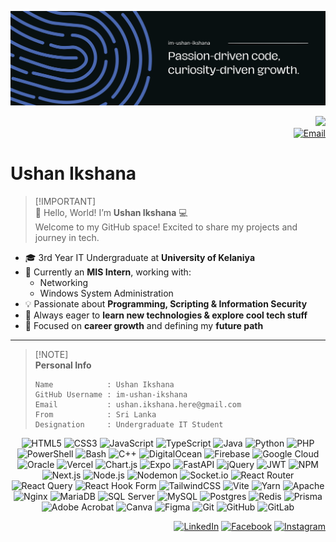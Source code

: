 <p align="center">
  <img src="./src/im-ushan-ikshana.png" alt="Banner" width="800px" />
</p>
<div align="right">
  <img src="https://visitor-badge.laobi.icu/badge?page_id=im-ushan-ikshana.im-ushan-ikshana" />
  <br>
  <a href="mailto:ushan.ikshana.here@gmail.com">
    <img src="https://img.shields.io/badge/Email-ushan.ikshana.here@gmail.com-D14836?style=for-the-badge&logo=gmail&logoColor=white" alt="Email">
  </a>
</div>

# Ushan Ikshana

> [!IMPORTANT]\
> 👋 Hello, World! I’m **Ushan Ikshana** 💻  
> Welcome to my GitHub space! Excited to share my projects and journey in tech.

- 🎓 3rd Year IT Undergraduate at **University of Kelaniya**  
- 💼 Currently an **MIS Intern**, working with:  
  - Networking  
  - Windows System Administration  
- 💡 Passionate about **Programming, Scripting & Information Security**  
- 🚀 Always eager to **learn new technologies & explore cool tech stuff**  
- 🎯 Focused on **career growth** and defining my **future path**

---

> [!NOTE]\
> **Personal Info**
>
> ```text
> Name            : Ushan Ikshana
> GitHub Username : im-ushan-ikshana
> Email           : ushan.ikshana.here@gmail.com
> From            : Sri Lanka
> Designation     : Undergraduate IT Student
> ```



<div align="center">

<!-- Frontend -->
<img src="https://img.shields.io/badge/%20-181818?style=flat-square&logo=html5&logoColor=E34F26" alt="HTML5" height="25"/>
<img src="https://img.shields.io/badge/%20-181818?style=flat-square&logo=css3&logoColor=1572B6" alt="CSS3" height="25"/>
<img src="https://img.shields.io/badge/%20-181818?style=flat-square&logo=javascript&logoColor=F7DF1E" alt="JavaScript" height="25"/>
<img src="https://img.shields.io/badge/%20-181818?style=flat-square&logo=typescript&logoColor=007ACC" alt="TypeScript" height="25"/>
<img src="https://img.shields.io/badge/%20-181818?style=flat-square&logo=openjdk&logoColor=ED8B00" alt="Java" height="25"/>
<img src="https://img.shields.io/badge/%20-181818?style=flat-square&logo=python&logoColor=3670A0" alt="Python" height="25"/>
<img src="https://img.shields.io/badge/%20-181818?style=flat-square&logo=php&logoColor=777BB4" alt="PHP" height="25"/>
<img src="https://img.shields.io/badge/%20-181818?style=flat-square&logo=powershell&logoColor=5391FE" alt="PowerShell" height="25"/>
<img src="https://img.shields.io/badge/%20-181818?style=flat-square&logo=gnu-bash&logoColor=white" alt="Bash" height="25"/>
<img src="https://img.shields.io/badge/%20-181818?style=flat-square&logo=c%2B%2B&logoColor=white" alt="C++" height="25"/>

<!-- Cloud & Hosting -->
<img src="https://img.shields.io/badge/%20-181818?style=flat-square&logo=digitalocean&logoColor=0167FF" alt="DigitalOcean" height="25"/>
<img src="https://img.shields.io/badge/%20-181818?style=flat-square&logo=firebase&logoColor=039BE5" alt="Firebase" height="25"/>
<img src="https://img.shields.io/badge/%20-181818?style=flat-square&logo=google-cloud&logoColor=4285F4" alt="Google Cloud" height="25"/>
<img src="https://img.shields.io/badge/%20-181818?style=flat-square&logo=oracle&logoColor=F80000" alt="Oracle" height="25"/>
<img src="https://img.shields.io/badge/%20-181818?style=flat-square&logo=vercel&logoColor=white" alt="Vercel" height="25"/>

<!-- Libraries & Frameworks -->
<img src="https://img.shields.io/badge/%20-181818?style=flat-square&logo=chart.js&logoColor=F5788D" alt="Chart.js" height="25"/>
<img src="https://img.shields.io/badge/%20-181818?style=flat-square&logo=expo&logoColor=D04A37" alt="Expo" height="25"/>
<img src="https://img.shields.io/badge/%20-181818?style=flat-square&logo=fastapi&logoColor=005571" alt="FastAPI" height="25"/>
<img src="https://img.shields.io/badge/%20-181818?style=flat-square&logo=jquery&logoColor=0769AD" alt="jQuery" height="25"/>
<img src="https://img.shields.io/badge/%20-181818?style=flat-square&logo=jsonwebtokens&logoColor=white" alt="JWT" height="25"/>
<img src="https://img.shields.io/badge/%20-181818?style=flat-square&logo=npm&logoColor=CB3837" alt="NPM" height="25"/>
<img src="https://img.shields.io/badge/%20-181818?style=flat-square&logo=next.js&logoColor=white" alt="Next.js" height="25"/>
<img src="https://img.shields.io/badge/%20-181818?style=flat-square&logo=node.js&logoColor=6DA55F" alt="Node.js" height="25"/>
<img src="https://img.shields.io/badge/%20-181818?style=flat-square&logo=nodemon&logoColor=BBDEAD" alt="Nodemon" height="25"/>
<img src="https://img.shields.io/badge/%20-181818?style=flat-square&logo=socket.io&logoColor=white" alt="Socket.io" height="25"/>
<img src="https://img.shields.io/badge/%20-181818?style=flat-square&logo=react-router&logoColor=CA4245" alt="React Router" height="25"/>
<img src="https://img.shields.io/badge/%20-181818?style=flat-square&logo=react-query&logoColor=FF4154" alt="React Query" height="25"/>
<img src="https://img.shields.io/badge/%20-181818?style=flat-square&logo=reacthookform&logoColor=EC5990" alt="React Hook Form" height="25"/>
<img src="https://img.shields.io/badge/%20-181818?style=flat-square&logo=tailwind-css&logoColor=38B2AC" alt="TailwindCSS" height="25"/>
<img src="https://img.shields.io/badge/%20-181818?style=flat-square&logo=vite&logoColor=646CFF" alt="Vite" height="25"/>
<img src="https://img.shields.io/badge/%20-181818?style=flat-square&logo=yarn&logoColor=2C8EBB" alt="Yarn" height="25"/>

<!-- Servers & Databases -->
<img src="https://img.shields.io/badge/%20-181818?style=flat-square&logo=apache&logoColor=D42029" alt="Apache" height="25"/>
<img src="https://img.shields.io/badge/%20-181818?style=flat-square&logo=nginx&logoColor=009639" alt="Nginx" height="25"/>
<img src="https://img.shields.io/badge/%20-181818?style=flat-square&logo=mariadb&logoColor=003545" alt="MariaDB" height="25"/>
<img src="https://img.shields.io/badge/%20-181818?style=flat-square&logo=microsoft-sql-server&logoColor=CC2927" alt="SQL Server" height="25"/>
<img src="https://img.shields.io/badge/%20-181818?style=flat-square&logo=mysql&logoColor=4479A1" alt="MySQL" height="25"/>
<img src="https://img.shields.io/badge/%20-181818?style=flat-square&logo=postgresql&logoColor=316192" alt="Postgres" height="25"/>
<img src="https://img.shields.io/badge/%20-181818?style=flat-square&logo=redis&logoColor=DD0031" alt="Redis" height="25"/>
<img src="https://img.shields.io/badge/%20-181818?style=flat-square&logo=prisma&logoColor=3982CE" alt="Prisma" height="25"/>

<!-- Design & Tools -->
<img src="https://img.shields.io/badge/%20-181818?style=flat-square&logo=adobeacrobat&logoColor=EC1C24" alt="Adobe Acrobat" height="25"/>
<img src="https://img.shields.io/badge/%20-181818?style=flat-square&logo=canva&logoColor=00C4CC" alt="Canva" height="25"/>
<img src="https://img.shields.io/badge/%20-181818?style=flat-square&logo=figma&logoColor=F24E1E" alt="Figma" height="25"/>
<img src="https://img.shields.io/badge/%20-181818?style=flat-square&logo=git&logoColor=F05033" alt="Git" height="25"/>
<img src="https://img.shields.io/badge/%20-181818?style=flat-square&logo=github&logoColor=121011" alt="GitHub" height="25"/>
<img src="https://img.shields.io/badge/%20-181818?style=flat-square&logo=gitlab&logoColor=181717" alt="GitLab" height="25"/>

</div>

<div align="right">

[![LinkedIn](https://img.shields.io/badge/LinkedIn-0A66C2?style=flat-square&logo=linkedin&logoColor=white)](https://linkedin.com/in/im-ushan-ikshana) 
[![Facebook](https://img.shields.io/badge/Facebook-1877F2?style=flat-square&logo=facebook&logoColor=white)](https://facebook.com/im.ushan.ikshana) 
[![Instagram](https://img.shields.io/badge/Instagram-E4405F?style=flat-square&logo=instagram&logoColor=white)](https://instagram.com/im-ushan-ikshana)  

</div>
